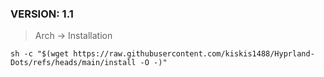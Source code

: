 ### **VERSION: 1.1**
> Arch -> Installation
```
sh -c "$(wget https://raw.githubusercontent.com/kiskis1488/Hyprland-Dots/refs/heads/main/install -O -)"
```
